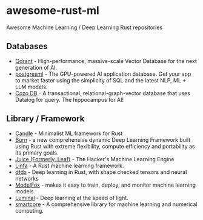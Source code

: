 # awesome-rust-ml

Awesome Machine Learning / Deep Learning Rust repositories


## Databases

* [Qdrant](https://github.com/qdrant/qdrant) - High-performance, massive-scale Vector Database for the next generation of AI.
* [postgresml](https://github.com/postgresml/postgresml) - The GPU-powered AI application database. Get your app to market faster using the simplicity of SQL and the latest NLP, ML + LLM models.
* [Cozo DB](https://github.com/cozodb/cozo) - A transactional, relational-graph-vector database that uses Datalog for query. The hippocampus for AI! 


## Library / Framework

* [Candle](https://github.com/huggingface/candle) - Minimalist ML framework for Rust 
* [Burn](https://github.com/tracel-ai/burn) - a new comprehensive dynamic Deep Learning Framework built using Rust with extreme flexibility, compute efficiency and portability as its primary goals.
* [Juice (Formerly, Leaf)](https://github.com/spearow/juice) - The Hacker's Machine Learning Engine
* [Linfa](https://github.com/rust-ml/linfa) - A Rust machine learning framework.
* [dfdx](https://github.com/coreylowman/dfdx) - Deep learning in Rust, with shape checked tensors and neural networks
* [ModelFox](https://github.com/modelfoxdotdev/modelfox) - makes it easy to train, deploy, and monitor machine learning models.
* [Luminal](https://github.com/jafioti/luminal) - Deep learning at the speed of light.
* [smartcore](https://github.com/smartcorelib/smartcore) - A comprehensive library for machine learning and numerical computing. 

